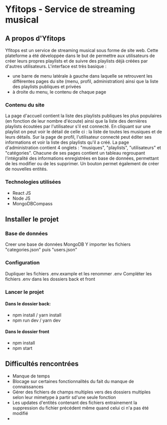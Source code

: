 # Yfitops - Service de streaming musical
## A propos d'Yfitops
Yfitops est un service de streaming musical sous forme de site web. Cette plateforme a été développée dans le but de permettre aux utilisateurs de créer leurs propres playlists et de suivre des playlists déjà créées par d'autres utilisateurs.
L'interface est très basique : 
- une barre de menu latérale à gauche dans laquelle se retrouvent les différentes pages du site (menu, profil, administration) ainsi que la liste des playlists publiques et privées
- à droite du menu, le contenu de chaque page 

### Contenu du site
La page d'accueil contient la liste des playlists publiques les plus populaires (en fonction de leur nombre d'écoute) ainsi que la liste des dernières playlists écoutées par l'utilisateur s'il est connecté. En cliquant sur une playlist on peut voir le détail de celle ci : la liste de toutes les musiques et de leurs détails.
Sur la page de profil, l'utilisateur connecté peut éditer ses informations et voir la liste des playlists qu'il a créé.
La page d'administration contient 4 onglets : "musiques", "playlists", "utilisateurs" et "catégories". Chacune de ses pages contient un tableau regroupant l'intégralité des informations enregistrées en base de données, permettant de les modifier ou de les supprimer. Un bouton permet également de créer de nouvelles entités.

### Technologies utilisées
- React JS
- Node JS
- MongoDBCompass

## Installer le projet
### Base de données
Creer une base de données MongoDB
Y importer les fichiers "categories.json" puis "users.json"

### Configuration
Dupliquer les fichiers .env.example et les renommer .env
Compléter les fichiers .env dans les dossiers back et front

### Lancer le projet
#### Dans le dossier back:
- npm install / yarn install
- npm run dev / yarn dev
#### Dans le dossier front
- npm install
- npm start 

## Difficultés rencontrées
- Manque de temps
- Blocage sur certaines fonctionnalités du fait du manque de connaissances
- Gérer des fichiers de champs multiples vers des dossiers multiples selon leur mimetype à partir sd'une seule fonction
- Les updates d'entités contenant des fichiers entrainement la suppression du fichier précédent même quand celui ci n'a pas été modifié
- 

